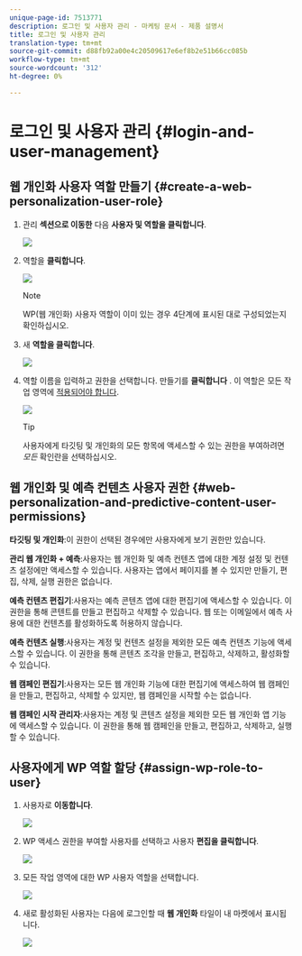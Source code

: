 ```yaml
---
unique-page-id: 7513771
description: 로그인 및 사용자 관리 - 마케팅 문서 - 제품 설명서
title: 로그인 및 사용자 관리
translation-type: tm+mt
source-git-commit: d88fb92a00e4c20509617e6ef8b2e51b66cc085b
workflow-type: tm+mt
source-wordcount: '312'
ht-degree: 0%

---
```



# 로그인 및 사용자 관리 {#login-and-user-management}

## 웹 개인화 사용자 역할 만들기 {#create-a-web-personalization-user-role}

1. 관리 **섹션으로 이동한** 다음 **사용자 및 역할을 클릭합니다**.

   ![](assets/image2015-4-28-19-3a50-3a49.png)

1. 역할을 **클릭합니다**.

   ![](assets/image2015-4-28-19-3a57-3a58.png)

   >[!NOTE]
   >
   >WP(웹 개인화) 사용자 역할이 이미 있는 경우 4단계에 표시된 대로 구성되었는지 확인하십시오.

1. 새 **역할을 클릭합니다**.

   ![](assets/three-1.png)

1. 역할 이름을 입력하고 권한을 선택합니다. 만들기를 **클릭합니다** . 이 역할은 모든 작업 영역에 [적용되어야 합니다](http://docs.marketo.com/display/DOCS/Managing+Marketo+Users#ManagingMarketoUsers-CreateUsers).

   ![](assets/four.png)

   >[!TIP]
   >
   >사용자에게 타깃팅 및 개인화의 모든 항목에 액세스할 수 있는 권한을 부여하려면 *모든* 확인란을 선택하십시오.

## 웹 개인화 및 예측 컨텐츠 사용자 권한 {#web-personalization-and-predictive-content-user-permissions}

**타깃팅 및 개인화**:이 권한이 선택된 경우에만 사용자에게 보기 권한만 있습니다.

**관리 웹 개인화 + 예측**:사용자는 웹 개인화 및 예측 컨텐츠 앱에 대한 계정 설정 및 컨텐츠 설정에만 액세스할 수 있습니다. 사용자는 앱에서 페이지를 볼 수 있지만 만들기, 편집, 삭제, 실행 권한은 없습니다.

**예측 컨텐츠 편집기**:사용자는 예측 콘텐츠 앱에 대한 편집기에 액세스할 수 있습니다. 이 권한을 통해 콘텐트를 만들고 편집하고 삭제할 수 있습니다. 웹 또는 이메일에서 예측 사용에 대한 컨텐츠를 활성화하도록 허용하지 않습니다.

**예측 컨텐츠 실행**:사용자는 계정 및 컨텐츠 설정을 제외한 모든 예측 컨텐츠 기능에 액세스할 수 있습니다. 이 권한을 통해 콘텐츠 조각을 만들고, 편집하고, 삭제하고, 활성화할 수 있습니다.

**웹 캠페인 편집기**:사용자는 모든 웹 개인화 기능에 대한 편집기에 액세스하여 웹 캠페인을 만들고, 편집하고, 삭제할 수 있지만, 웹 캠페인을 시작할 수는 없습니다.

**웹 캠페인 시작 관리자**:사용자는 계정 및 콘텐츠 설정을 제외한 모든 웹 개인화 앱 기능에 액세스할 수 있습니다. 이 권한을 통해 웹 캠페인을 만들고, 편집하고, 삭제하고, 실행할 수 있습니다.

## 사용자에게 WP 역할 할당 {#assign-wp-role-to-user}

1. 사용자로 **이동합니다**.

   ![](assets/image2015-4-29-11-3a31-3a3.png)

1. WP 액세스 권한을 부여할 사용자를 선택하고 사용자 **편집을 클릭합니다**.

   ![](assets/image2015-4-29-11-3a38-3a46.png)

1. 모든 작업 영역에 대한 WP 사용자 역할을 선택합니다.

   ![](assets/seven.png)

1. 새로 활성화된 사용자는 다음에 로그인할 때 **웹 개인화** 타일이 내 마켓에서 표시됩니다.

   ![](assets/eight.png)
